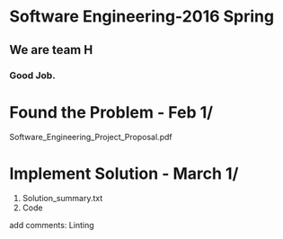# Software Engineering-2016 Spring
## We are team H
### Good Job.

Found the Problem - Feb 1/
======================================================= 
Software_Engineering_Project_Proposal.pdf

Implement Solution - March 1/
======================================================= 
1. Solution_summary.txt
2. Code

add comments: Linting 
